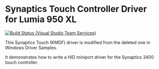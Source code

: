 Synaptics Touch Controller Driver for Lumia 950 XL
======================

[![Build Status (Visual Studio Team Services)](https://ligstd.visualstudio.com/Apple%20PTP%20Trackpad/_apis/build/status/SynapticsTouch%20CI%20Build)](https://ligstd.visualstudio.com/Apple%20PTP%20Trackpad/_build/latest?definitionId=41)

This Synaptics Touch (KMDF) driver is modified from the deleted one in Windows Driver Samples.

It demonstrates how to write a HID miniport driver for the Synaptics 3400 touch controller.

